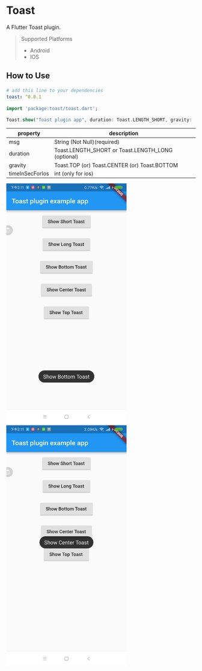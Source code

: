 # Toast

A Flutter Toast plugin.

> Supported  Platforms
> * Android
> * IOS

## How to Use

```yaml
# add this line to your dependencies
toast: ^0.0.1
```

```dart
import 'package:toast/toast.dart';
```

```dart
Toast.show("Toast plugin app", duration: Toast.LENGTH_SHORT, gravity:  Toast.BOTTOM);
```

property | description
--------|------------
msg | String (Not Null)(required)
duration| Toast.LENGTH_SHORT or Toast.LENGTH_LONG (optional)
gravity | Toast.TOP (or) Toast.CENTER (or) Toast.BOTTOM
timeInSecForIos | int (only for ios)


<img src="screenshot/141107.png" width="320px" />
<img src="screenshot/141134.png" width="320px" />